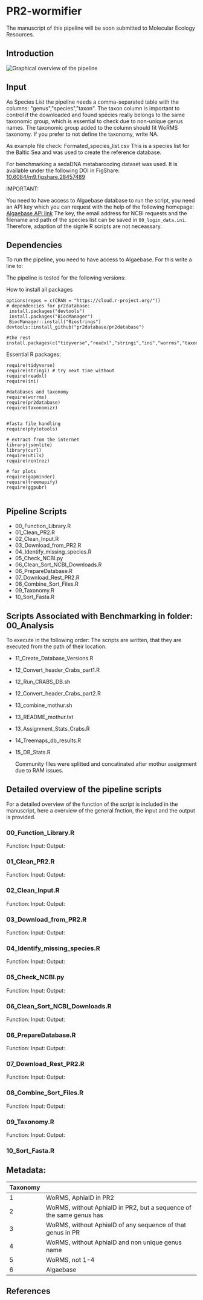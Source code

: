 # PR2-wormifier


The manuscript of this pipeline will be soon submitted to Molecular Ecology Resources.

## Introduction


![Graphical overview of the pipeline](PR2-wormifier.png)
## Input

As Species List the pipeline needs a comma-separated table with the columns: "genus","species","taxon".
The taxon column is important to control if the downloaded and found species really belongs to the same taxonomic group, which is essential to check due to non-unique genus names. The taxonomic group added to the column should fit WoRMS taxonomy. If you prefer to not define the taxonomy, write NA.

As example file check: Formated_species_list.csv 
This is a species list for the Baltic Sea and was used to create the reference database.

For benchmarking a sedaDNA metabarcoding dataset was used. It is available under the following DOI in FigShare: [10.6084/m9.figshare.28457489](https://doi.org/10.6084/m9.figshare.28457489)

IMPORTANT:

You need to have access to Algaebase database to run the script, you need an API key which you can request with the help of the following homepage: [Algaebase API link](https://www.algaebase.org/api/)
The key, the email address for NCBI requests and the filename and path of the species list can be saved in ```00_login_data.ini```. Therefore, adaption of the signle R scripts are not neceassary.

## Dependencies

To run the pipeline, you need to have access to Algaebase. For this write a line to:

The pipeline is tested for the following versions: 


How to install all packages
```
options(repos = c(CRAN = "https://cloud.r-project.org/"))
# dependencies for pr2database:
 install.packages("devtools")
 install.packages("BiocManager")
 BiocManager::install("Biostrings")
devtools::install_github("pr2database/pr2database")

#the rest
install.packages(c("tidyverse","readxl","stringi","ini","worrms","taxonomizr","phylotools","jsonlite","curl","utils","rentrez","gapminder","treemapify","ggpubr"))

```
Essential R packages: 
```
require(tidyverse)
require(stringi) # try next time without
require(readxl)
require(ini)

#databases and taxonomy
require(worrms)
require(pr2database)
require(taxonomizr)


#fasta file handling
require(phylotools)

# extract from the internet
library(jsonlite)
library(curl)
require(utils)
require(rentrez)

# for plots
require(gapminder)
require(treemapify)
require(ggpubr)


```


## Pipeline Scripts

- 00_Function_Library.R
- 01_Clean_PR2.R
- 02_Clean_Input.R
- 03_Download_from_PR2.R
- 04_Identify_missing_species.R
- 05_Check_NCBI.py
- 06_Clean_Sort_NCBI_Downloads.R
- 06_PrepareDatabase.R
- 07_Download_Rest_PR2.R
- 08_Combine_Sort_Files.R
- 09_Taxonomy.R
- 10_Sort_Fasta.R


##  Scripts Associated with Benchmarking in folder: 00_Analysis

To execute in the following order:
The scripts are written, that they are executed from the path of their location.

- 11_Create_Database_Versions.R
- 12_Convert_header_Crabs_part1.R
- 12_Run_CRABS_DB.sh
- 12_Convert_header_Crabs_part2.R
- 13_combine_mothur.sh
- 13_README_mothur.txt
- 13_Assignment_Stats_Crabs.R
- 14_Treemaps_db_results.R
- 15_DB_Stats.R

  Community files were splitted and concatinated after mothur assignment due to RAM issues.

## Detailed overview of the pipeline scripts

For a detailed overview of the function of the script is included in the manuscript, here a overview of the general fnction, the input and the output is provided.

### 00_Function_Library.R

Function:
Input:
Output:

### 01_Clean_PR2.R

Function:
Input:
Output:

### 02_Clean_Input.R

Function:
Input:
Output:


### 03_Download_from_PR2.R

Function:
Input:
Output:


### 04_Identify_missing_species.R

Function:
Input:
Output:


### 05_Check_NCBI.py

Function:
Input:
Output:


### 06_Clean_Sort_NCBI_Downloads.R

Function:
Input:
Output:


### 06_PrepareDatabase.R

Function:
Input:
Output:


### 07_Download_Rest_PR2.R

Function:
Input:
Output:


### 08_Combine_Sort_Files.R

Function:
Input:
Output:


### 09_Taxonomy.R

Function:
Input:
Output:


### 10_Sort_Fasta.R

## Metadata:

| Taxonomy | |
| ------------- | ------------- |
| 1 | WoRMS, AphiaID in PR2 |
| 2 | WoRMS, without AphiaID in PR2, but a sequence of the same genus has|
| 3 | WoRMS, without AphiaID of any sequence of that genus in PR |
| 4 | WoRMS, without AphiaID and non unique genus name|
| 5 | WoRMS, not 1-4|
| 6 | Algaebase |

## References
